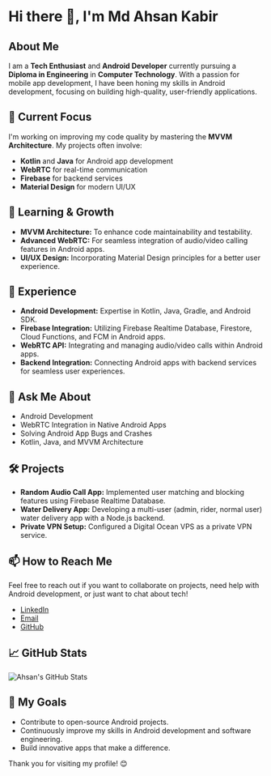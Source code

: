 # Hi there 👋, I'm Md Ahsan Kabir

## About Me
I am a **Tech Enthusiast** and **Android Developer** currently pursuing a **Diploma in Engineering** in **Computer Technology**. With a passion for mobile app development, I have been honing my skills in Android development, focusing on building high-quality, user-friendly applications.

## 🔭 Current Focus
I'm working on improving my code quality by mastering the **MVVM Architecture**. My projects often involve:
- **Kotlin** and **Java** for Android app development
- **WebRTC** for real-time communication
- **Firebase** for backend services
- **Material Design** for modern UI/UX

## 🌱 Learning & Growth
- **MVVM Architecture:** To enhance code maintainability and testability.
- **Advanced WebRTC:** For seamless integration of audio/video calling features in Android apps.
- **UI/UX Design:** Incorporating Material Design principles for a better user experience.

## 💼 Experience
- **Android Development:** Expertise in Kotlin, Java, Gradle, and Android SDK.
- **Firebase Integration:** Utilizing Firebase Realtime Database, Firestore, Cloud Functions, and FCM in Android apps.
- **WebRTC API:** Integrating and managing audio/video calls within Android apps.
- **Backend Integration:** Connecting Android apps with backend services for seamless user experiences.

## 💬 Ask Me About
- Android Development
- WebRTC Integration in Native Android Apps
- Solving Android App Bugs and Crashes
- Kotlin, Java, and MVVM Architecture

## 🛠️ Projects
- **Random Audio Call App:** Implemented user matching and blocking features using Firebase Realtime Database.
- **Water Delivery App:** Developing a multi-user (admin, rider, normal user) water delivery app with a Node.js backend.
- **Private VPN Setup:** Configured a Digital Ocean VPS as a private VPN service.

## 📫 How to Reach Me
Feel free to reach out if you want to collaborate on projects, need help with Android development, or just want to chat about tech!

- [LinkedIn](https://www.linkedin.com/in/kabir-md-ahsan/)
- [Email](mailto:kobirmdahsan@gmail.com)
- [GitHub](https://github.com/Ahsan-Kobir)

## 📈 GitHub Stats
![Ahsan's GitHub Stats](https://github-readme-stats.vercel.app/api?username=Ahsan-Kobir&show_icons=true&theme=radical)

## 🚀 My Goals
- Contribute to open-source Android projects.
- Continuously improve my skills in Android development and software engineering.
- Build innovative apps that make a difference.

Thank you for visiting my profile! 😊
